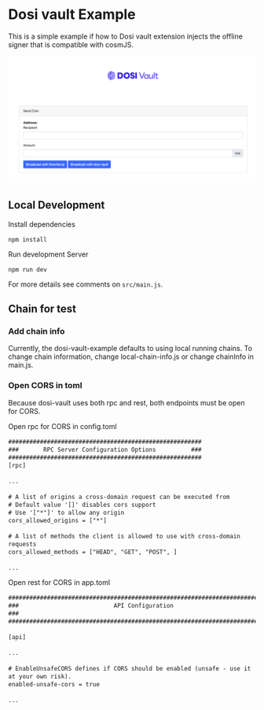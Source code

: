 # Dosi vault Example

This is a simple example if how to Dosi vault extension injects the offline signer that is compatible with cosmJS.

![](splash.png)

## Local Development

Install dependencies

```
npm install

```

Run development Server

```
npm run dev
```

For more details see comments on `src/main.js`.

## Chain for test

### Add chain info

Currently, the dosi-vault-example defaults to using local running chains. To change chain information, change local-chain-info.js or change chainInfo in main.js.

### Open CORS in toml

Because dosi-vault uses both rpc and rest, both endpoints must be open for CORS.

Open rpc for CORS in config.toml

```
#######################################################
###       RPC Server Configuration Options          ###
#######################################################
[rpc]

...

# A list of origins a cross-domain request can be executed from
# Default value '[]' disables cors support
# Use '["*"]' to allow any origin
cors_allowed_origins = ["*"]

# A list of methods the client is allowed to use with cross-domain requests
cors_allowed_methods = ["HEAD", "GET", "POST", ]

...
```

Open rest for CORS in app.toml

```
###############################################################################
###                           API Configuration                             ###
###############################################################################

[api]

...

# EnableUnsafeCORS defines if CORS should be enabled (unsafe - use it at your own risk).
enabled-unsafe-cors = true

...
```
